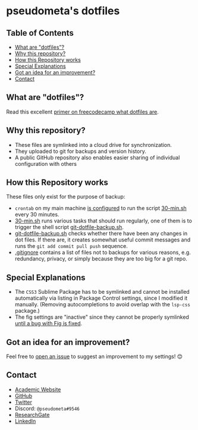 # pseudometa's dotfiles

## Table of Contents
<!-- MarkdownTOC -->

- [What are "dotfiles"?](#what-are-dotfiles)
- [Why this repository?](#why-this-repository)
- [How this Repository works](#how-this-repository-works)
- [Special Explanations](#special-explanations)
- [Got an idea for an improvement?](#got-an-idea-for-an-improvement)
- [Contact](#contact)

<!-- /MarkdownTOC -->
## What are "dotfiles"?
Read this excellent [primer on freecodecamp what dotfiles are](https://www.freecodecamp.org/news/dotfiles-what-is-a-dot-file-and-how-to-create-it-in-mac-and-linux/).

## Why this repository?
- These files are symlinked into a cloud drive for synchronization.
- They uploaded to git for backups and version history.
- A public GitHub repository also enables easier sharing of individual configuration with others

## How this Repository works
These files only exist for the purpose of backup:
- `crontab` on my main machine [is configured](Cron%20Jobs/30-min.sh) to run the script [30-min.sh](Cron%20Jobs/30-min.sh) every 30 minutes.
- [30-min.sh](Cron%20Jobs/30-min.sh) runs various tasks that should run regularly, one of them is to trigger the shell script [git-dotfile-backup.sh](git-dotfile-backup.sh).
- [git-dotfile-backup.sh](git-dotfile-backup.sh) checks whether there have been any changes in dot files. If there are, it creates somewhat useful commit messages and runs the `git add commit pull push` sequence.
- [.gitignore](.gitignore) contains a list of files not to backups for various reasons, e.g. redundancy, privacy, or simply because they are too big for a git repo.

## Special Explanations
- The `CSS3` Sublime Package has to be symlinked and cannot be installed automatically via listing in Package Control settings, since I modified it manually. (Removing autocompletions to avoid overlap with the `lsp-css` package.)
- The fig settings are "inactive" since they cannot be properly symlinked [until a bug with Fig is fixed](https://github.com/withfig/fig/issues/693).

## Got an idea for an improvement?
Feel free to [open an issue](https://github.com/chrisgrieser/dotfiles/issues) to suggest an improvement to my settings! :blush:

## Contact
- [Academic Website](https://chris-grieser.de/)
- [GitHub](https://github.com/chrisgrieser/)
- [Twitter](https://twitter.com/pseudo_meta)
- Discord: `@pseudometa#9546`
- [ResearchGate](https://www.researchgate.net/profile/Christopher-Grieser)
- [LinkedIn](https://www.linkedin.com/in/christopher-grieser-ba693b17a/)
